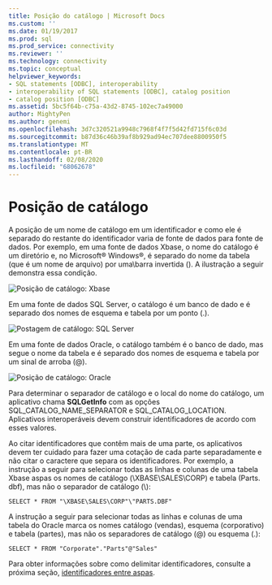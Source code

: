 ```yaml
---
title: Posição do catálogo | Microsoft Docs
ms.custom: ''
ms.date: 01/19/2017
ms.prod: sql
ms.prod_service: connectivity
ms.reviewer: ''
ms.technology: connectivity
ms.topic: conceptual
helpviewer_keywords:
- SQL statements [ODBC], interoperability
- interoperability of SQL statements [ODBC], catalog position
- catalog position [ODBC]
ms.assetid: 5bc5f64b-c75a-43d2-8745-102ec7a49000
author: MightyPen
ms.author: genemi
ms.openlocfilehash: 3d7c320521a9948c7968f4f7f5d42fd715f6c03d
ms.sourcegitcommit: b87d36c46b39af8b929ad94ec707dee8800950f5
ms.translationtype: MT
ms.contentlocale: pt-BR
ms.lasthandoff: 02/08/2020
ms.locfileid: "68062678"
---
```

# <a name="catalog-position"></a>Posição de catálogo
A posição de um nome de catálogo em um identificador e como ele é separado do restante do identificador varia de fonte de dados para fonte de dados. Por exemplo, em uma fonte de dados Xbase, o nome do catálogo é um diretório e, no Microsoft® Windows®, é separado do nome da tabela (que é um nome de arquivo) por uma\\barra invertida (). A ilustração a seguir demonstra essa condição.  
  
 ![Posição de catálogo: Xbase](../../../odbc/reference/develop-app/media/ch0801.gif "ch0801")  
  
 Em uma fonte de dados SQL Server, o catálogo é um banco de dado e é separado dos nomes de esquema e tabela por um ponto (.).  
  
 ![Postagem de catálogo: SQL Server](../../../odbc/reference/develop-app/media/ch0802.gif "ch0802")  
  
 Em uma fonte de dados Oracle, o catálogo também é o banco de dado, mas segue o nome da tabela e é separado dos nomes de esquema e tabela por um sinal de arroba (@).  
  
 ![Posição de catálogo: Oracle](../../../odbc/reference/develop-app/media/ch0803.gif "ch0803")  
  
 Para determinar o separador de catálogo e o local do nome do catálogo, um aplicativo chama **SQLGetInfo** com as opções SQL_CATALOG_NAME_SEPARATOR e SQL_CATALOG_LOCATION. Aplicativos interoperáveis devem construir identificadores de acordo com esses valores.  
  
 Ao citar identificadores que contêm mais de uma parte, os aplicativos devem ter cuidado para fazer uma cotação de cada parte separadamente e não citar o caractere que separa os identificadores. Por exemplo, a instrução a seguir para selecionar todas as linhas e colunas de uma tabela Xbase aspas os nomes de catálogo (\XBASE\SALES\CORP) e tabela (Parts. dbf), mas não o separador de catálogo (\\):  
  
```  
SELECT * FROM "\XBASE\SALES\CORP"\"PARTS.DBF"  
```  
  
 A instrução a seguir para selecionar todas as linhas e colunas de uma tabela do Oracle marca os nomes catálogo (vendas), esquema (corporativo) e tabela (partes), mas não os separadores de catálogo (@) ou esquema (.):  
  
```  
SELECT * FROM "Corporate"."Parts"@"Sales"  
```  
  
 Para obter informações sobre como delimitar identificadores, consulte a próxima seção, [identificadores entre aspas](../../../odbc/reference/develop-app/quoted-identifiers.md).
